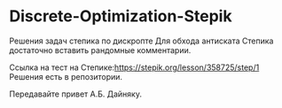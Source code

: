 # Discrete-Optimization-Stepik
Решения задач степика по дискропте
Для обхода антиската Степика достаточно вставить рандомные комментарии.

Ссылка на тест на Степике:https://stepik.org/lesson/358725/step/1
Решения есть в репозитории. 

Передавайте привет А.Б. Дайняку.
